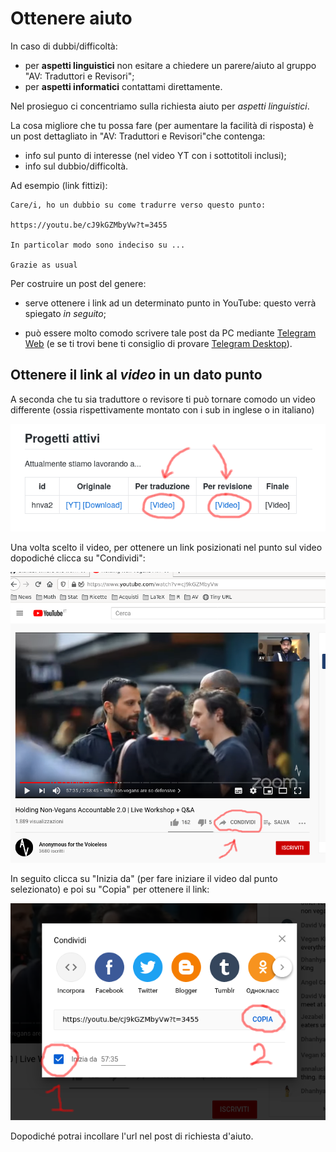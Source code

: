 # Ottenere aiuto
In caso di dubbi/difficoltà:

* per **aspetti linguistici** non esitare a chiedere un parere/aiuto al gruppo
  "AV: Traduttori e Revisori";
* per **aspetti informatici** contattami direttamente.

Nel prosieguo ci concentriamo sulla richiesta aiuto per *aspetti
linguistici*. 

La cosa migliore che tu possa fare (per aumentare la facilità di
risposta) è un post dettagliato in "AV: Traduttori e Revisori"che
contenga:

* info sul punto di interesse (nel video YT con i sottotitoli inclusi);
* info sul dubbio/difficoltà.

Ad esempio (link fittizi):

```
Care/i, ho un dubbio su come tradurre verso questo punto:

https://youtu.be/cJ9kGZMbyVw?t=3455

In particolar modo sono indeciso su ...

Grazie as usual
``` 

Per costruire un post del genere:

* serve ottenere i link ad un determinato punto in YouTube: questo
  verrà spiegato *in seguito*;
 
* può essere molto comodo scrivere tale post da PC mediante [Telegram
  Web](https://web.telegram.org) (e se ti trovi bene ti consiglio di
  provare [Telegram Desktop](https://desktop.telegram.org/)).


## Ottenere il link al *video* in un dato punto

A seconda che tu sia traduttore o revisore ti può tornare comodo un
video differente (ossia rispettivamente montato con i sub in inglese o
in italiano)

![video-translate-revise](img/video_translate_revise.png)

Una volta scelto il video, per ottenere un link posizionati nel punto
sul video dopodiché clicca su "Condividi":

![yt_link1](img/yt_link1.png)

In seguito clicca su "Inizia da" (per fare iniziare il video dal punto
selezionato) e poi su "Copia" per ottenere il link:

![yt_link2](img/yt_link2.png)

Dopodiché potrai incollare l'url nel post di richiesta d'aiuto.


<!-- ### Ottenere il link ai *subs* in un dato punto -->

<!-- Occorre visualizzare il file assegnato su GitHub (la schermata con la -->
<!-- matita ... *non* clicchiamo la matita perché non vogliamo effettuare -->
<!-- modifiche ora) e posizionarsi nei pressi del sottotitolo in questione (es -->
<!-- sottotitolo 23); clicchiamo sul numero della riga di interesse -->
<!-- (nell'esempio clicchiamo sul numero 35): -->

<!-- ![gh_link1](img/gh_link1.png) -->

<!-- Ci compaiono tre puntini e la linea viene evidenziata. Clicchiamo -->
<!-- dunque sui tre puntini: -->

<!-- ![gh_link2](img/gh_link2.png) -->

<!-- Dopodiché su copy permalink: -->

<!-- ![gh_link3](img/gh_link3.png) -->

<!-- Analogamente, nel seguito, si potrà incollare l'url nel post di -->
<!-- richiesta d'aiuto. -->
